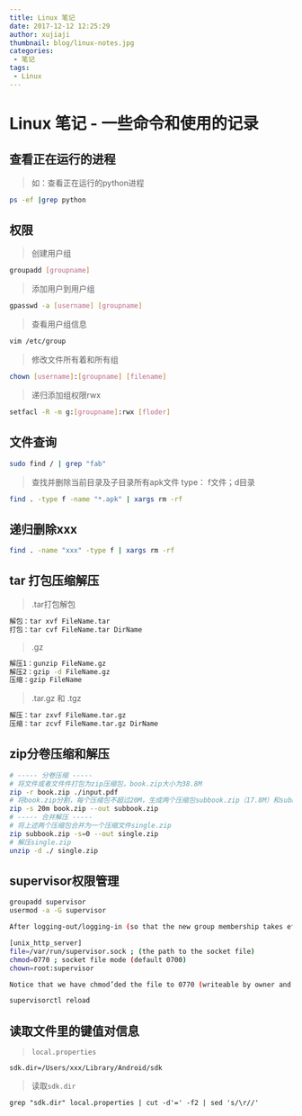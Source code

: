 ```yaml
---
title: Linux 笔记
date: 2017-12-12 12:25:29
author: xujiaji
thumbnail: blog/linux-notes.jpg
categories:
 - 笔记
tags:
 - Linux
---
```


# Linux 笔记 - 一些命令和使用的记录

## 查看正在运行的进程

> 如：查看正在运行的python进程

``` sh
ps -ef |grep python
```

## 权限

> 创建用户组

``` sh
groupadd [groupname]
```

> 添加用户到用户组

``` sh
gpasswd -a [username] [groupname]
```

> 查看用户组信息

``` sh
vim /etc/group
```

> 修改文件所有着和所有组

``` sh
chown [username]:[groupname] [filename]
```

> 递归添加组权限rwx

``` sh
setfacl -R -m g:[groupname]:rwx [floder]
```

## 文件查询

``` sh
sudo find / | grep "fab"
```

> 查找并删除当前目录及子目录所有apk文件
> type： f文件；d目录

``` sh
find . -type f -name "*.apk" | xargs rm -rf
```

## 递归删除xxx

``` sh
find . -name "xxx" -type f | xargs rm -rf
```

## tar 打包压缩解压

> .tar打包解包

``` sh
解包：tar xvf FileName.tar
打包：tar cvf FileName.tar DirName
```

> .gz

``` sh
解压1：gunzip FileName.gz
解压2：gzip -d FileName.gz
压缩：gzip FileName
```

> .tar.gz 和 .tgz

``` sh
解压：tar zxvf FileName.tar.gz
压缩：tar zcvf FileName.tar.gz DirName
```

## zip分卷压缩和解压

``` sh
# ----- 分卷压缩 -----
# 将文件或者文件件打包为zip压缩包，book.zip大小为38.8M
zip -r book.zip ./input.pdf
# 将book.zip分割，每个压缩包不超过20M，生成两个压缩包subbook.zip（17.8M）和subbook.z01（21M）
zip -s 20m book.zip --out subbook.zip
# ----- 合并解压 -----
# 将上述两个压缩包合并为一个压缩文件single.zip
zip subbook.zip -s=0 --out single.zip
# 解压single.zip
unzip -d ./ single.zip
```

## supervisor权限管理

``` sh
groupadd supervisor
usermod -a -G supervisor

After logging-out/logging-in (so that the new group membership takes effect), edit the supervisord configuration file (/etc/supervisor/supervisor.conf) to make the unix_http_server section look as follows

[unix_http_server]
file=/var/run/supervisor.sock ; (the path to the socket file)
chmod=0770 ; socket file mode (default 0700)
chown=root:supervisor

Notice that we have chmod’ded the file to 0770 (writeable by owner and group), and chowned the file to root:supervisor, which will allow members of the supervisor group to make calls to supervisorctl. We must restart supervisord one last time

supervisorctl reload
```

## 读取文件里的键值对信息

> `local.properties`

```
sdk.dir=/Users/xxx/Library/Android/sdk
```

> 读取`sdk.dir`

```
grep "sdk.dir" local.properties | cut -d'=' -f2 | sed 's/\r//'
```